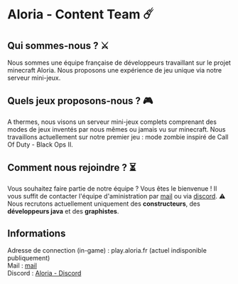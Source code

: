 # Aloria - Content Team :comet:

## Qui sommes-nous ? :crossed_swords:

Nous sommes une équipe française de développeurs travaillant sur le projet minecraft Aloria. Nous proposons une expérience de jeu unique via notre serveur mini-jeux.

## Quels jeux proposons-nous ? 🎮

A thermes, nous visons un serveur mini-jeux complets comprenant des modes de jeux inventés par nous mêmes ou jamais vu sur minecraft. Nous travaillons actuellement sur notre
premier jeu : mode zombie inspiré de Call Of Duty - Black Ops II.

## Comment nous rejoindre ? :hourglass_flowing_sand:

Vous souhaitez faire partie de notre équipe ? Vous êtes le bienvenue ! Il vous suffit de contacter l'équipe d'aministration par [mail](weathox@gmail.com) ou via [discord](https://discord.gg/pUkaFdWeP4).
:warning: Nous recrutons actuellement uniquement des **constructeurs**, des **développeurs java** et des **graphistes**.

## Informations

Adresse de connection (in-game) : play.aloria.fr (actuel indisponible publiquement)                                                  
Mail : [mail](weathox@gmail.fr)                                                                      
Discord : [Aloria - Discord](https://discord.gg/pUkaFdWeP4)
